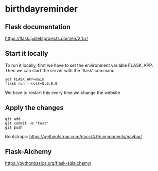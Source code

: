 # birthdayreminder

## Flask documentation

https://flask.palletsprojects.com/en/2.1.x/

## Start it locally

To run it locally, first we have to set the environment variable FLASK_APP.
Then we can start the server with the 'flask' command
```shell script
set FLASK_APP=main
flask run --host=0.0.0.0

```
We have to restart this every time we change the website

## Apply the changes
```shell script
git add .
git commit -m "test"
git push
```
Bootstraps: https://getbootstrap.com/docs/4.0/components/navbar/

## Flask-Alchemy
https://pythonbasics.org/flask-sqlalchemy/
